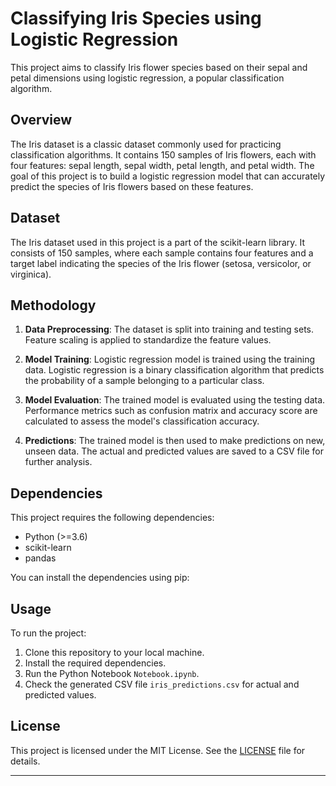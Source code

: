 # Classifying Iris Species using Logistic Regression

This project aims to classify Iris flower species based on their sepal and petal dimensions using logistic regression, a popular classification algorithm.

## Overview

The Iris dataset is a classic dataset commonly used for practicing classification algorithms. It contains 150 samples of Iris flowers, each with four features: sepal length, sepal width, petal length, and petal width. The goal of this project is to build a logistic regression model that can accurately predict the species of Iris flowers based on these features.

## Dataset

The Iris dataset used in this project is a part of the scikit-learn library. It consists of 150 samples, where each sample contains four features and a target label indicating the species of the Iris flower (setosa, versicolor, or virginica).

## Methodology

1. **Data Preprocessing**: The dataset is split into training and testing sets. Feature scaling is applied to standardize the feature values.

2. **Model Training**: Logistic regression model is trained using the training data. Logistic regression is a binary classification algorithm that predicts the probability of a sample belonging to a particular class.

3. **Model Evaluation**: The trained model is evaluated using the testing data. Performance metrics such as confusion matrix and accuracy score are calculated to assess the model's classification accuracy.

4. **Predictions**: The trained model is then used to make predictions on new, unseen data. The actual and predicted values are saved to a CSV file for further analysis.

## Dependencies

This project requires the following dependencies:
- Python (>=3.6)
- scikit-learn
- pandas

You can install the dependencies using pip:


## Usage

To run the project:
1. Clone this repository to your local machine.
2. Install the required dependencies.
3. Run the Python Notebook `Notebook.ipynb`.
4. Check the generated CSV file `iris_predictions.csv` for actual and predicted values.

## License

This project is licensed under the MIT License. See the [LICENSE](LICENSE) file for details.
<hr>
